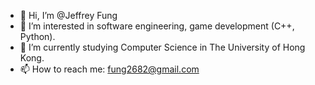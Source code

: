 - 👋 Hi, I’m @Jeffrey Fung
- 👀 I’m interested in software engineering, game development (C++, Python).
- 🌱 I’m currently studying Computer Science in The University of Hong Kong.
- 📫 How to reach me: fung2682@gmail.com

<!---
fung2682/fung2682 is a ✨ special ✨ repository because its `README.md` (this file) appears on your GitHub profile.
You can click the Preview link to take a look at your changes.
--->
